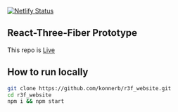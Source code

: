 [![Netlify Status](https://api.netlify.com/api/v1/badges/55527007-6743-49ad-8989-69d2286e3497/deploy-status)](https://app.netlify.com/sites/tender-jennings-3c7df9/deploys)

## React-Three-Fiber Prototype

This repo is [Live](https://tender-jennings-3c7df9.netlify.app)

## How to run locally

```bash
git clone https://github.com/konnerb/r3f_website.git
cd r3f_website
npm i && npm start
```